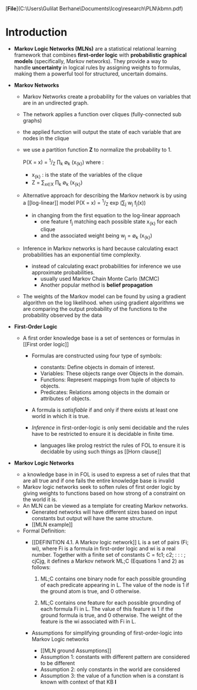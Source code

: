 
[**File**](C:\Users\Gulilat Berhane\Documents\Icog\research\PLN\kbmn.pdf)
# Introduction


- **Markov Logic Networks (MLNs)** are a statistical relational learning framework that combines **first-order logic** with **probabilistic graphical models** (specifically, Markov networks). They provide a way to handle **uncertainty** in logical rules by assigning weights to formulas, making them a powerful tool for structured, uncertain domains.

- **Markov Networks**
	- Markov Networks create a probability for the values on variables that are in an undirected graph. 
	- The network applies a function over cliques (fully-connected sub graphs) 
	- the applied function will output the state of each variable that are nodes in the clique
	- we use a partition function **Z** to normalize the probability to 1.

		P(X = x) = <sup>1</sup>/<sub>Z</sub> ∏<sub>k</sub> ∅<sub>k</sub> (x<sub>{k}</sub>)
		where :
		- x<sub>{k}</sub> : is the state of the variables of the clique
		- Z = ∑<sub>x∈X</sub>  ∏<sub>k</sub>  ∅<sub>k</sub> (x<sub>{k}</sub>)

	- Alternative approach for describing the Markov network is by using a [[log-linear]] model
		P(X = x) = <sup>1</sup>/<sub>Z</sub> exp (∑<sub>j</sub> w<sub>j</sub> f<sub>j</sub>(x))
		- in changing from the first equation to the log-linear approach 
			- one feature f<sub>j</sub> matching each possible state x<sub>{k}</sub> for each clique
			- and the associated weight being w<sub>j</sub> = ∅<sub>k</sub> (x<sub>{k}</sub>)

	- Inference in Markov networks is hard because calculating exact probabilities has an exponential time complexity.
		- instead of calculating exact probabilities for inference we use approximate probabilities.
			- usually used Markov Chain Monte Carlo (MCMC)
			- Another popular method is **belief propagation** 
	- The weights of the Markov model can be found by using a gradient algorithm on the log likelihood. when using gradient algorithms we are comparing the output probability of the functions to the probability observed by the data

- **First-Order Logic**
	- A first order knowledge base is a set of sentences or formulas in [[First order logic]]
		- Formulas are constructed using four type of symbols:
			- constants: Define objects in domain of interest.
			- Variables:  These objects range over Objects in the domain.
			- Functions: Represent mappings from tuple of objects to objects.
			- Predicates: Relations among objects in the domain or attributes of objects.
		
		- A formula is *satisfiable* if and only if there exists at least one world in which it is true.
		- *Inference* in first-order-logic is only semi decidable and the rules have to be restricted to ensure it is decidable in finite time.
			- languages like prolog restrict the rules of FOL to ensure it is decidable by using such things as [[Horn clause]]

- **Markov Logic Networks**

	- a knowledge base in in FOL is used to express a set of rules that that are all true and if one fails the entire knowledge base is invalid
	- Markov logic networks seek to soften rules of first order logic by giving weights to functions based on how strong of a constraint on the world it is.
	- An MLN can be viewed as a template for creating Markov networks. 
		- Generated networks will have different sizes based on input constants but output will have the same structure.
		- [[MLN example]]
	- Formal Definition:
		- [[DEFINITION 4.1. A Markov logic network]] L is a set of pairs (Fi; wi), where Fi is a formula in first-order logic and wi is a real number. Together with a finite set of constants C = fc1; c2; : : : ; cjCjg, it defines a Markov network ML;C (Equations 1 and 2) as follows:

			1. ML;C contains one binary node for each possible grounding of each predicate appearing in L. The value of the node is 1 if the ground atom is true, and 0 otherwise.

			2. ML;C contains one feature for each possible grounding of each formula Fi in L. The value of this feature is 1 if the ground formula is true, and 0 otherwise. The weight of the feature is the wi associated with Fi in L. 

		- Assumptions for simplifying grounding of first-order-logic into Markov Logic networks
			- [[MLN ground Assumptions]]
			- Assumption 1: constants with different pattern are considered to be different
			- Assumption 2: only constants in the world are considered
			- Assumption 3: the value of a function when is a constant is known with context of that KB
		**l**